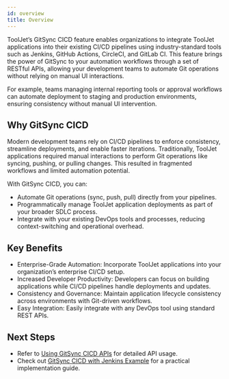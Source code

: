 ```yaml
---
id: overview
title: Overview
---
```



ToolJet’s GitSync CICD feature enables organizations to integrate ToolJet applications into their existing CI/CD pipelines using industry-standard tools such as Jenkins, GitHub Actions, CircleCI, and GitLab CI. This feature brings the power of GitSync to your automation workflows through a set of RESTful APIs, allowing your development teams to automate Git operations without relying on manual UI interactions.

For example, teams managing internal reporting tools or approval workflows can automate deployment to staging and production environments, ensuring consistency without manual UI intervention.

## Why GitSync CICD

Modern development teams rely on CI/CD pipelines to enforce consistency, streamline deployments, and enable faster iterations. Traditionally, ToolJet applications required manual interactions to perform Git operations like syncing, pushing, or pulling changes. This resulted in fragmented workflows and limited automation potential.

With GitSync CICD, you can:
- Automate Git operations (sync, push, pull) directly from your pipelines.
- Programmatically manage ToolJet application deployments as part of your broader SDLC process.
- Integrate with your existing DevOps tools and processes, reducing context-switching and operational overhead.

## Key Benefits
- Enterprise-Grade Automation: Incorporate ToolJet applications into your organization’s enterprise CI/CD setup.
- Increased Developer Productivity: Developers can focus on building applications while CI/CD pipelines handle deployments and updates.
- Consistency and Governance: Maintain application lifecycle consistency across environments with Git-driven workflows.
- Easy Integration: Easily integrate with any DevOps tool using standard REST APIs.

## Next Steps
- Refer to [Using GitSync CICD APIs](/docs/development-lifecycle/cicd/gitsync-api) for detailed API usage.
- Check out [GitSync CICD with Jenkins Example](/docs/development-lifecycle/cicd/example) for a practical implementation guide.